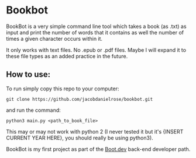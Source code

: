 # Bookbot

BookBot is a very simple command line tool which takes a book (as .txt) as input and print the number of words that it contains as well the number of times a given character occurs within it. 

It only works with text files. No .epub or .pdf files. Maybe I will expand it to these file types as an added practice in the future. 

## How to use:

To run simply copy this repo to your computer:

```
git clone https://github.com/jacobdanielrose/bookbot.git
```

and run the command:

```
python3 main.py <path_to_book_file>
```

This may or may not work with python 2 (I never tested it but it's {INSERT CURRENT YEAR HERE}, you should really be using python3).

BookBot is my first project as part of the [Boot.dev](https://www.boot.dev) back-end developer path.

